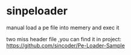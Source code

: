 sinpeloader
===========

manual load a pe file into memery and exec it 

two miss header file ,you can find it in project: https://github.com/sincoder/Pe-Loader-Sample